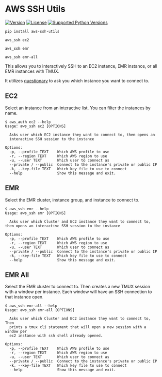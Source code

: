 # AWS SSH Utils

[![Version](https://img.shields.io/pypi/v/aws-ssh-utils.svg)](https://pypi.org/project/aws-ssh-utils/)
[![License](https://img.shields.io/pypi/l/aws-ssh-utils.svg)](#)
[![Supported Python Versions](https://img.shields.io/pypi/pyversions/aws-ssh-utils.svg)](https://pypi.org/project/aws-ssh-utils/)

```shell
pip install aws-ssh-utils

aws_ssh ec2

aws_ssh emr

aws_ssh emr-all
```

This allows you to interactively SSH to an EC2 instance, EMR instance, or all EMR instances with TMUX.

It utilizes [questionary](https://pypi.org/project/questionary/) to ask you which instance you want to connect to.

## EC2

Select an instance from an interactive list. You can filter the instances by name.

```shell
$ aws_auth ec2 --help
Usage: aws_ssh ec2 [OPTIONS]

  Asks user which EC2 instance they want to connect to, then opens an
  interactive SSH session to the instance

Options:
  -p, --profile TEXT    Which AWS profile to use
  -r, --region TEXT     Which AWS region to use
  -u, --user TEXT       Which user to connect as
  --private / --public  Connect to the instance's private or public IP
  -k, --key-file TEXT   Which key file to use to connect
  --help                Show this message and exit.
```

## EMR

Select the EMR cluster, instance group, and instance to connect to.

```shell
$ aws_ssh emr --help
Usage: aws_ssh emr [OPTIONS]

  Asks user which Cluster and EC2 instance they want to connect to, then opens an interactive SSH session to the instance

Options:
  -p, --profile TEXT    Which AWS profile to use
  -r, --region TEXT     Which AWS region to use
  -u, --user TEXT       Which user to connect as
  --private / --public  Connect to the instance's private or public IP
  -k, --key-file TEXT   Which key file to use to connect
  --help                Show this message and exit.
```

## EMR All

Select the EMR cluster to connect to. Then creates a new TMUX session with a window per instance. Each window will have an SSH connection to that instance open.

```shell
$ aws_ssh emr-all --help
Usage: aws_ssh emr-all [OPTIONS]

  Asks user which Cluster and EC2 instance they want to connect to, Then
  prints a tmux cli statement that will open a new session with a window per
  ec2 instance with ssh shell already opened.

Options:
  -p, --profile TEXT    Which AWS profile to use
  -r, --region TEXT     Which AWS region to use
  -u, --user TEXT       Which user to connect as
  --private / --public  Connect to the instance's private or public IP
  -k, --key-file TEXT   Which key file to use to connect
  --help                Show this message and exit.
```
